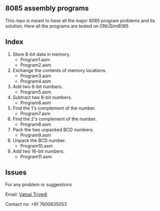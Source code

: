 8085 assembly programs
------------------------
This repo is meant to have all the major 8085 program problems and its solution.
Here all the programs are tested on GNUSim8085 


Index
-----------
1. Store 8-bit data in memory.
	- Program1.asm
	- Program2.asm
2. Exchange the contents of memory locations.
	- Program3.asm
	- Program4.asm
3. Add two 8-bit numbers.	
	- Program5.asm
4. Subtract two 8-bit numbers.
	- Program6.asm
5. Find the 1's complement of the number.
	- Program7.asm
6. Find the 2's complement of the number.
	- Program8.asm
7. Pack the two unpacked BCD numbers.
	- Program9.asm
8. Unpack the BCD number.
	- Program10.asm
9. Add two 16-bit numbers.
	- Program11.asm

Issues
-------------
For any problem or suggestions

Email: [Vatsal Trivedi](trivedivatsal005@gmail.com)

Contact no: +91 7600635053
